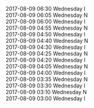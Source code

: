 2017-08-09 06:30 Wednesday  I  
2017-08-09 06:05 Wednesday  N  
2017-08-09 06:00 Wednesday  I  
2017-08-09 04:55 Wednesday  N  
2017-08-09 04:50 Wednesday  I  
2017-08-09 04:40 Wednesday  N  
2017-08-09 04:30 Wednesday  I  
2017-08-09 04:25 Wednesday  N  
2017-08-09 04:20 Wednesday  I  
2017-08-09 04:05 Wednesday  N  
2017-08-09 04:00 Wednesday  I  
2017-08-09 03:35 Wednesday  N  
2017-08-09 03:30 Wednesday  I  
2017-08-09 03:10 Wednesday  N  
2017-08-09 03:00 Wednesday  I  
